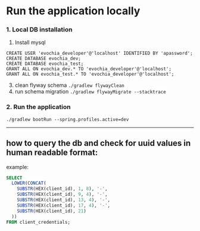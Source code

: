# Run the application locally

### 1. Local DB installation
1. Install mysql
```
CREATE USER 'evochia_developer'@'localhost' IDENTIFIED BY 'apassword';
CREATE DATABASE evochia_dev;
CREATE DATABASE evochia_test;
GRANT ALL ON evochia_dev.* TO 'evochia_developer'@'localhost';
GRANT ALL ON evochia_test.* TO 'evochia_developer'@'localhost';
  ```
3. clean flyway schema `./gradlew flywayClean`
4. run schema migration `./gradlew flywayMigrate --stacktrace`

### 2. Run the application  

```
./gradlew bootRun --spring.profiles.active=dev
```

-----------------
## how to query the db and check for uuid values in human readable format:

example:
```sql
SELECT
  LOWER(CONCAT(
    SUBSTR(HEX(client_id), 1, 8), '-',
    SUBSTR(HEX(client_id), 9, 4), '-',
    SUBSTR(HEX(client_id), 13, 4), '-',
    SUBSTR(HEX(client_id), 17, 4), '-',
    SUBSTR(HEX(client_id), 21)
  ))
FROM client_credentials;

```